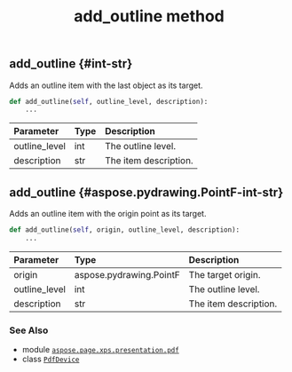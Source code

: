 ﻿---
title: add_outline method
second_title: Aspose.Page for Python via .NET API References
description: 
type: docs
weight: 20
url: /python-net/aspose.page.xps.presentation.pdf/pdfdevice/add_outline/
is_root: false
---

## add_outline {#int-str}

Adds an outline item with the last object as its target.



```python
def add_outline(self, outline_level, description):
    ...
```


| Parameter | Type | Description |
| :- | :- | :- |
| outline_level | int | The outline level. |
| description | str | The item description. |


## add_outline {#aspose.pydrawing.PointF-int-str}

Adds an outline item with the origin point as its target.



```python
def add_outline(self, origin, outline_level, description):
    ...
```


| Parameter | Type | Description |
| :- | :- | :- |
| origin | aspose.pydrawing.PointF | The target origin. |
| outline_level | int | The outline level. |
| description | str | The item description. |



### See Also
* module [`aspose.page.xps.presentation.pdf`](../../)
* class [`PdfDevice`](/page/python-net/aspose.page.xps.presentation.pdf/pdfdevice)
